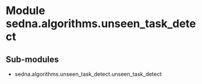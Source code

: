 Module sedna.algorithms.unseen_task_detect
==========================================

Sub-modules
-----------
* sedna.algorithms.unseen_task_detect.unseen_task_detect